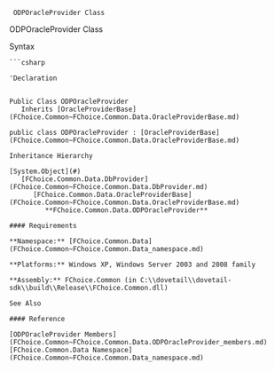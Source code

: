 ﻿     ODPOracleProvider Class                                                   

ODPOracleProvider Class

Syntax

```vbnet
```csharp

'Declaration
 

Public Class ODPOracleProvider 
   Inherits [OracleProviderBase](FChoice.Common~FChoice.Common.Data.OracleProviderBase.md)

public class ODPOracleProvider : [OracleProviderBase](FChoice.Common~FChoice.Common.Data.OracleProviderBase.md) 

Inheritance Hierarchy

[System.Object](#)  
   [FChoice.Common.Data.DbProvider](FChoice.Common~FChoice.Common.Data.DbProvider.md)  
      [FChoice.Common.Data.OracleProviderBase](FChoice.Common~FChoice.Common.Data.OracleProviderBase.md)  
         **FChoice.Common.Data.ODPOracleProvider**  

#### Requirements

**Namespace:** [FChoice.Common.Data](FChoice.Common~FChoice.Common.Data_namespace.md)

**Platforms:** Windows XP, Windows Server 2003 and 2008 family

**Assembly:** FChoice.Common (in C:\\dovetail\\dovetail-sdk\\build\\Release\\FChoice.Common.dll)

See Also

#### Reference

[ODPOracleProvider Members](FChoice.Common~FChoice.Common.Data.ODPOracleProvider_members.md)  
[FChoice.Common.Data Namespace](FChoice.Common~FChoice.Common.Data_namespace.md)